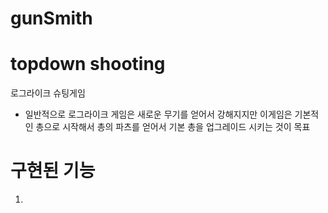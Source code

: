 # gunSmith
# topdown shooting
로그라이크 슈팅게임
 + 일반적으로 로그라이크 게임은 새로운 무기를 얻어서 강해지지만 이게임은 기본적인 총으로 시작해서 총의 파츠를 얻어서 기본 총을 업그레이드 시키는 것이 목표

# 구현된 기능

1.
